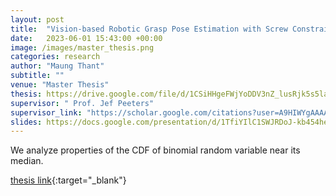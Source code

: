 ```yaml
---
layout: post
title:  "Vision-based Robotic Grasp Pose Estimation with Screw Constraints for Electronic Devices from Conveyor Belt"
date:   2023-06-01 15:43:00 +00:00
image: /images/master_thesis.png
categories: research
author: "Maung Thant"
subtitle: ""
venue: "Master Thesis"
thesis: https://drive.google.com/file/d/1CSiHHgeFWjYoDDV3nZ_lusRjk5s5laA7/view?usp=drive_link
supervisor: " Prof. Jef Peeters"
supervisor_link: "https://scholar.google.com/citations?user=A9HIWYgAAAAJ&hl=en&oi=ao"
slides: https://docs.google.com/presentation/d/1TfiYIlC1SWJRDoJ-kb454he4Yf8ZF3Lv/edit?usp=sharing&ouid=116863884914743887765&rtpof=true&sd=true
---
```


We analyze properties of the CDF of binomial random variable near its median.

[thesis link](https://drive.google.com/file/d/1CSiHHgeFWjYoDDV3nZ_lusRjk5s5laA7/view?usp=drive_link){:target="_blank"}
